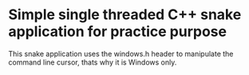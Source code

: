 # Simple single threaded C++ snake application for practice purpose
This snake application uses the windows.h header to manipulate the command line cursor, thats why it is Windows only.
